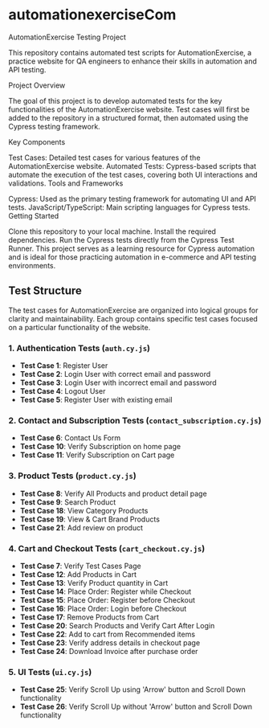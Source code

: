 # automationexerciseCom
AutomationExercise Testing Project

This repository contains automated test scripts for AutomationExercise, a practice website for QA engineers to enhance their skills in automation and API testing.

Project Overview

The goal of this project is to develop automated tests for the key functionalities of the AutomationExercise website. Test cases will first be added to the repository in a structured format, then automated using the Cypress testing framework.

Key Components

Test Cases: Detailed test cases for various features of the AutomationExercise website.
Automated Tests: Cypress-based scripts that automate the execution of the test cases, covering both UI interactions and validations.
Tools and Frameworks

Cypress: Used as the primary testing framework for automating UI and API tests.
JavaScript/TypeScript: Main scripting languages for Cypress tests.
Getting Started

Clone this repository to your local machine.
Install the required dependencies.
Run the Cypress tests directly from the Cypress Test Runner.
This project serves as a learning resource for Cypress automation and is ideal for those practicing automation in e-commerce and API testing environments.

## Test Structure

The test cases for AutomationExercise are organized into logical groups for clarity and maintainability. Each group contains specific test cases focused on a particular functionality of the website.

### 1. Authentication Tests (`auth.cy.js`)

- **Test Case 1**: Register User
- **Test Case 2**: Login User with correct email and password
- **Test Case 3**: Login User with incorrect email and password
- **Test Case 4**: Logout User
- **Test Case 5**: Register User with existing email

### 2. Contact and Subscription Tests (`contact_subscription.cy.js`)

- **Test Case 6**: Contact Us Form
- **Test Case 10**: Verify Subscription on home page
- **Test Case 11**: Verify Subscription on Cart page

### 3. Product Tests (`product.cy.js`)

- **Test Case 8**: Verify All Products and product detail page
- **Test Case 9**: Search Product
- **Test Case 18**: View Category Products
- **Test Case 19**: View & Cart Brand Products
- **Test Case 21**: Add review on product

### 4. Cart and Checkout Tests (`cart_checkout.cy.js`)

- **Test Case 7**: Verify Test Cases Page
- **Test Case 12**: Add Products in Cart
- **Test Case 13**: Verify Product quantity in Cart
- **Test Case 14**: Place Order: Register while Checkout
- **Test Case 15**: Place Order: Register before Checkout
- **Test Case 16**: Place Order: Login before Checkout
- **Test Case 17**: Remove Products from Cart
- **Test Case 20**: Search Products and Verify Cart After Login
- **Test Case 22**: Add to cart from Recommended items
- **Test Case 23**: Verify address details in checkout page
- **Test Case 24**: Download Invoice after purchase order

### 5. UI Tests (`ui.cy.js`)

- **Test Case 25**: Verify Scroll Up using 'Arrow' button and Scroll Down functionality
- **Test Case 26**: Verify Scroll Up without 'Arrow' button and Scroll Down functionality
